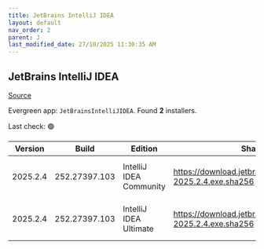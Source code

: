 ```yaml
---
title: JetBrains IntelliJ IDEA
layout: default
nav_order: 2
parent: J
last_modified_date: 27/10/2025 11:30:35 AM
---
```


## JetBrains IntelliJ IDEA

[Source](https://www.jetbrains.com/)

Evergreen app: `JetBrainsIntelliJIDEA`. Found **2** installers.

Last check: 🟢

| Version  | Build         | Edition                 | Sha256                                                         | Date       | Size       | Type | URI                                                                                                                |
| -------- | ------------- | ----------------------- | -------------------------------------------------------------- | ---------- | ---------- | ---- | ------------------------------------------------------------------------------------------------------------------ |
| 2025.2.4 | 252.27397.103 | IntelliJ IDEA Community | https://download.jetbrains.com/idea/ideaIC-2025.2.4.exe.sha256 | 23/10/2025 | 998899520  | exe  | [https://download.jetbrains.com/idea/ideaIC-2025.2.4.exe](https://download.jetbrains.com/idea/ideaIC-2025.2.4.exe) |
| 2025.2.4 | 252.27397.103 | IntelliJ IDEA Ultimate  | https://download.jetbrains.com/idea/ideaIU-2025.2.4.exe.sha256 | 23/10/2025 | 1428948848 | exe  | [https://download.jetbrains.com/idea/ideaIU-2025.2.4.exe](https://download.jetbrains.com/idea/ideaIU-2025.2.4.exe) |
